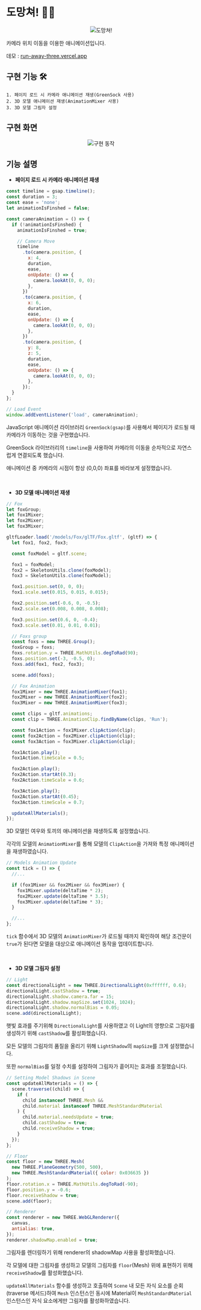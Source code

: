 # 도망쳐! 🦊🐰

<p align="center">
  <img src="https://github.com/GitHWS/three.js-toys/assets/96808980/4c6b3243-31d9-4c00-b2d8-2456653524f8" alt="도망쳐!">
</p>

카메라 위치 이동을 이용한 애니메이션입니다.

데모 : [run-away-three.vercel.app](https://run-away-three.vercel.app/)

## 구현 기능 🛠️

```
1. 페이지 로드 시 카메라 애니메이션 재생(GreenSock 사용)
2. 3D 모델 애니메이션 재생(AnimationMixer 사용)
3. 3D 모델 그림자 설정
```

## 구현 화면

<p align="center">
  <img src="https://github.com/GitHWS/three.js-toys/assets/96808980/d9eab8ea-8503-4015-8446-862132eb9822" alt="구현 동작">
</p>

## 기능 설명

- **페이지 로드 시 카메라 애니메이션 재생**

```js
const timeline = gsap.timeline();
const duration = 3;
const ease = 'none';
let animationIsFinshed = false;

const cameraAnimation = () => {
  if (!animationIsFinshed) {
    animationIsFinshed = true;

    // Camera Move
    timeline
      .to(camera.position, {
        x: 4,
        duration,
        ease,
        onUpdate: () => {
          camera.lookAt(0, 0, 0);
        },
      })
      .to(camera.position, {
        x: 6,
        duration,
        ease,
        onUpdate: () => {
          camera.lookAt(0, 0, 0);
        },
      })
      .to(camera.position, {
        y: 8,
        z: 5,
        duration,
        ease,
        onUpdate: () => {
          camera.lookAt(0, 0, 0);
        },
      });
  }
};

// Load Event
window.addEventListener('load', cameraAnimation);
```

JavaScript 애니메이션 라이브러리 `GreenSock(gsap)`를 사용해서 페이지가 로드될 때 카메라가 이동하는 것을 구현했습니다.

GreenSock 라이브러리의 `timeline`을 사용하여 카메라의 이동을 순차적으로 자연스럽게 연결되도록 했습니다.

애니메이션 중 카메라의 시점이 항상 (0,0,0) 좌표를 바라보게 설정했습니다.

<br/>

- **3D 모델 애니메이션 재생**

```js
// Fox
let foxGroup;
let fox1Mixer;
let fox2Mixer;
let fox3Mixer;

gltfLoader.load('/models/Fox/glTF/Fox.gltf', (gltf) => {
  let fox1, fox2, fox3;

  const foxModel = gltf.scene;

  fox1 = foxModel;
  fox2 = SkeletonUtils.clone(foxModel);
  fox3 = SkeletonUtils.clone(foxModel);

  fox1.position.set(0, 0, 0);
  fox1.scale.set(0.015, 0.015, 0.015);

  fox2.position.set(-0.6, 0, -0.5);
  fox2.scale.set(0.008, 0.008, 0.008);

  fox3.position.set(0.6, 0, -0.4);
  fox3.scale.set(0.01, 0.01, 0.01);

  // Foxs group
  const foxs = new THREE.Group();
  foxGroup = foxs;
  foxs.rotation.y = THREE.MathUtils.degToRad(90);
  foxs.position.set(-3, -0.5, 0);
  foxs.add(fox1, fox2, fox3);

  scene.add(foxs);

  // Fox Animation
  fox1Mixer = new THREE.AnimationMixer(fox1);
  fox2Mixer = new THREE.AnimationMixer(fox2);
  fox3Mixer = new THREE.AnimationMixer(fox3);

  const clips = gltf.animations;
  const clip = THREE.AnimationClip.findByName(clips, 'Run');

  const fox1Action = fox1Mixer.clipAction(clip);
  const fox2Action = fox2Mixer.clipAction(clip);
  const fox3Action = fox3Mixer.clipAction(clip);

  fox1Action.play();
  fox1Action.timeScale = 0.5;

  fox2Action.play();
  fox2Action.startAt(0.3);
  fox2Action.timeScale = 0.6;

  fox3Action.play();
  fox2Action.startAt(0.45);
  fox3Action.timeScale = 0.7;

  updateAllMaterials();
});
```

3D 모델인 여우와 토끼의 애니메이션을 재생하도록 설정했습니다.

각각의 모델의 `AnimationMixer`를 통해 모델의 `ClipAction`을 가져와 특정 애니메이션을 재생하였습니다.

```js
// Models Animation Update
const tick = () => {
  //...

  if (fox1Mixer && fox2Mixer && fox3Mixer) {
    fox1Mixer.update(deltaTime * 2);
    fox2Mixer.update(deltaTime * 3.5);
    fox3Mixer.update(deltaTime * 3);
  }

  //...
};
```

`tick` 함수에서 3D 모델의 `AnimationMixer`가 로드될 때까지 확인하여 해당 조건문이 `true`가 된다면 모델을 대상으로 애니메이션 동작을 업데이트합니다.

<br/>

- **3D 모델 그림자 설정**

```js
// Light
const directionalLight = new THREE.DirectionalLight(0xffffff, 0.6);
directionalLight.castShadow = true;
directionalLight.shadow.camera.far = 15;
directionalLight.shadow.mapSize.set(1024, 1024);
directionalLight.shadow.normalBias = 0.05;
scene.add(directionalLight);
```

햇빛 효과를 주기위해 `DirectionalLight`를 사용하였고 이 Light의 영향으로 그림자를 생성하기 위해 `castShadow`를 활성화했습니다.

모든 모델의 그림자의 품질을 올리기 위해 `LightShadow`의 `mapSize`를 크게 설정했습니다.

또한 `normalBias`를 일정 수치를 설정하여 그림자가 흩어지는 효과를 조절했습니다.

```js
// Setting Model Shadows in Scene
const updateAllMaterials = () => {
  scene.traverse((child) => {
    if (
      child instanceof THREE.Mesh &&
      child.material instanceof THREE.MeshStandardMaterial
    ) {
      child.material.needsUpdate = true;
      child.castShadow = true;
      child.receiveShadow = true;
    }
  });
};

// Floor
const floor = new THREE.Mesh(
  new THREE.PlaneGeometry(500, 500),
  new THREE.MeshStandardMaterial({ color: 0x036635 })
);
floor.rotation.x = THREE.MathUtils.degToRad(-90);
floor.position.y = -0.6;
floor.receiveShadow = true;
scene.add(floor);

// Renderer
const renderer = new THREE.WebGLRenderer({
  canvas,
  antialias: true,
});
renderer.shadowMap.enabled = true;
```

그림자를 렌더링하기 위해 renderer의 shadowMap 사용을 활성화했습니다.

각 모델에 대한 그림자를 생성하고 모델의 그림자를 `floor`(Mesh) 위에 표현하기 위해 `receiveShadow`를 활성화했습니다.

`updateAllMaterials` 함수를 생성하고 호출하여 `Scene` 내 모든 자식 요소를 순회(traverse 메서드)하여 `Mesh` 인스턴스인 동시에 Material이 `MeshStandardMaterial` 인스턴스인 자식 요소에게만 그림자를 활성화하였습니다.

<br/>
